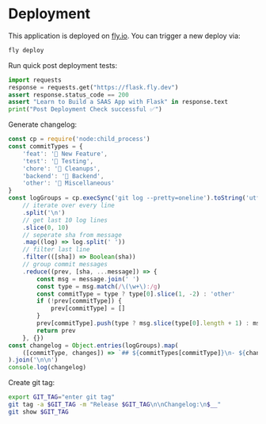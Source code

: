 # Deployment

This application is deployed on [fly.io](https://fly.io/). You can trigger a new deploy via:

```sh { name=deploy cwd=../ }
fly deploy
```

Run quick post deployment tests:

```py { name=deploy.postdeploymentCheck }
import requests
response = requests.get("https://flask.fly.dev")
assert response.status_code == 200
assert "Learn to Build a SAAS App with Flask" in response.text
print("Post Deployment Check successful ✅")
```

Generate changelog:

```js
const cp = require('node:child_process')
const commitTypes = {
    'feat': '🚀 New Feature',
    'test': '🧪 Testing',
    'chore': '🧹 Cleanups',
    'backend': '🧱 Backend',
    'other': '🧩 Miscellaneous'
}
const logGroups = cp.execSync('git log --pretty=oneline').toString('utf-8')
    // iterate over every line
    .split('\n')
    // get last 10 log lines
    .slice(0, 10)
    // seperate sha from message
    .map((log) => log.split(' '))
    // filter last line
    .filter(([sha]) => Boolean(sha))
    // group commit messages
    .reduce((prev, [sha, ...message]) => {
        const msg = message.join(' ')
        const type = msg.match(/\(\w+\):/g)
        const commitType = type ? type[0].slice(1, -2) : 'other'
        if (!prev[commitType]) {
            prev[commitType] = []
        }
        prev[commitType].push(type ? msg.slice(type[0].length + 1) : msg)
        return prev
    }, {})
const changelog = Object.entries(logGroups).map(
    ([commitType, changes]) => `## ${commitTypes[commitType]}\n- ${changes.join(`\n- `)}`
).join('\n\n')
console.log(changelog)
```

Create git tag:

```sh
export GIT_TAG="enter git tag"
git tag -a $GIT_TAG -m "Release $GIT_TAG\n\nChangelog:\n$__"
git show $GIT_TAG
```